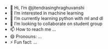 - 👋 Hi, I’m @jitendrasinghraghuvanshi
- 👀 I’m interested in machine learning
- 🌱 I’m currently learning python with ml and dl
- 💞️ I’m looking to collaborate on student group
- 📫 How to reach me ...
- 😄 Pronouns: ...
- ⚡ Fun fact: ...

<!---
jitendrasinghraghuvanshi/jitendrasinghraghuvanshi is a ✨ special ✨ repository because its `README.md` (this file) appears on your GitHub profile.
You can click the Preview link to take a look at your changes.
--->
